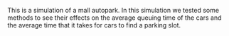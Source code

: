 This is a simulation of a mall autopark. 
In this simulation we tested some methods to see their effects on the average queuing time of the cars and the average time that it takes for cars to find a parking slot.
